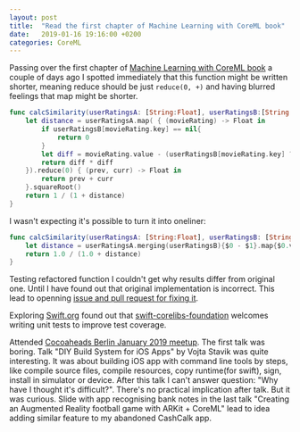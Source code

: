 ```yaml
---
layout: post
title:  "Read the first chapter of Machine Learning with CoreML book"
date:   2019-01-16 19:16:00 +0200
categories: CoreML
---
```

Passing over the first chapter of [Machine Learning with CoreML book](https://www.packtpub.com/big-data-and-business-intelligence/machine-learning-core-ml) a couple of days ago I spotted immediately that this function might be written shorter, meaning reduce should be just `reduce(0, +)` and having blurred feelings that map might be shorter.

```Swift
func calcSimilarity(userRatingsA: [String:Float], userRatingsB:[String:Float]) -> Float{
    let distance = userRatingsA.map( { (movieRating) -> Float in
        if userRatingsB[movieRating.key] == nil{
            return 0
        }
        let diff = movieRating.value - (userRatingsB[movieRating.key] ?? 0)
        return diff * diff
    }).reduce(0) { (prev, curr) -> Float in
        return prev + curr
    }.squareRoot()
    return 1 / (1 + distance)
}
```

I wasn't expecting it's possible to turn it into oneliner:

```Swift
func calcSimilarity(userRatingsA: [String:Float], userRatingsB: [String:Float]) -> Float {
    let distance = userRatingsA.merging(userRatingsB){$0 - $1}.map{$0.value}.map{$0 * $0}.reduce(0.0, +).squareRoot()
    return 1.0 / (1.0 + distance)
}
```

Testing refactored function I couldn't get why results differ from original one. Until I have found out that original implementation is incorrect. This lead to openning [issue and pull request for fixing it](https://github.com/PacktPublishing/Machine-Learning-with-Core-ML/pull/9).

Exploring [Swift.org](https://swift.org) found out that [swift-corelibs-foundation](https://github.com/apple/swift-corelibs-foundation) welcomes writing unit tests to improve test coverage.

Attended [Cocoaheads Berlin January 2019 meetup](https://www.meetup.com/Cocoaheads-Berlin/events/257922091/). The first talk was boring. Talk "DIY Build System for iOS Apps" by Vojta Stavik was quite interesting. It was about building iOS app with command line tools by steps, like compile source files, compile resources, copy runtime(for swift), sign, install in simulator or device. After this talk I can't answer question: "Why have I thought it's difficult?". There's no practical implication after talk. But it was curious. Slide with app recognising bank notes in the last talk "Creating an Augmented Reality football game with ARKit + CoreML" lead to idea adding similar feature to my abandoned CashCalk app.
